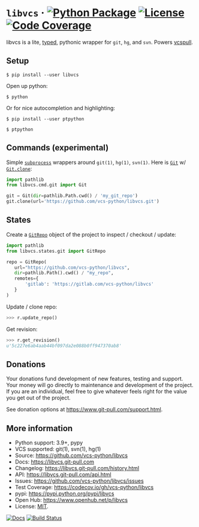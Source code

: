 # `libvcs` &middot; [![Python Package](https://img.shields.io/pypi/v/libvcs.svg)](https://pypi.org/project/libvcs/) [![License](https://img.shields.io/github/license/vcs-python/libvcs.svg)](https://github.com/vcs-python/libvcs/blob/master/LICENSE) [![Code Coverage](https://codecov.io/gh/vcs-python/libvcs/branch/master/graph/badge.svg)](https://codecov.io/gh/vcs-python/libvcs)

libvcs is a lite, [typed](https://docs.python.org/3/library/typing.html), pythonic wrapper for
`git`, `hg`, and `svn`. Powers [vcspull](https://www.github.com/vcs-python/vcspull/).

## Setup

```console
$ pip install --user libvcs
```

Open up python:

```console
$ python
```

Or for nice autocompletion and highlighting:

```console
$ pip install --user ptpython
```

```console
$ ptpython
```

## Commands (experimental)

Simple [`subprocess`](https://docs.python.org/3/library/subprocess.html) wrappers around `git(1)`,
`hg(1)`, `svn(1)`. Here is [`Git`](https://libvcs.git-pull.com/cmd/git.html#libvcs.cmd.git.Git) w/
[`Git.clone`](http://libvcs.git-pull.com/cmd/git.html#libvcs.cmd.git.Git.clone):

```python
import pathlib
from libvcs.cmd.git import Git

git = Git(dir=pathlib.Path.cwd() / 'my_git_repo')
git.clone(url='https://github.com/vcs-python/libvcs.git')
```

## States

Create a [`GitRepo`](https://libvcs.git-pull.com/states/git.html#libvcs.states.git.GitRepo) object
of the project to inspect / checkout / update:

```python
import pathlib
from libvcs.states.git import GitRepo

repo = GitRepo(
   url="https://github.com/vcs-python/libvcs",
   dir=pathlib.Path().cwd() / "my_repo",
   remotes={
       'gitlab': 'https://gitlab.com/vcs-python/libvcs'
   }
)
```

Update / clone repo:

```python
>>> r.update_repo()
```

Get revision:

```python
>>> r.get_revision()
u'5c227e6ab4aab44bf097da2e088b0ff947370ab8'
```

## Donations

Your donations fund development of new features, testing and support. Your money will go directly to
maintenance and development of the project. If you are an individual, feel free to give whatever
feels right for the value you get out of the project.

See donation options at <https://www.git-pull.com/support.html>.

## More information

- Python support: 3.9+, pypy
- VCS supported: git(1), svn(1), hg(1)
- Source: <https://github.com/vcs-python/libvcs>
- Docs: <https://libvcs.git-pull.com>
- Changelog: <https://libvcs.git-pull.com/history.html>
- API: <https://libvcs.git-pull.com/api.html>
- Issues: <https://github.com/vcs-python/libvcs/issues>
- Test Coverage: <https://codecov.io/gh/vcs-python/libvcs>
- pypi: <https://pypi.python.org/pypi/libvcs>
- Open Hub: <https://www.openhub.net/p/libvcs>
- License: [MIT](https://opensource.org/licenses/MIT).

[![Docs](https://github.com/vcs-python/libvcs/workflows/docs/badge.svg)](https://libvcs.git-pull.com/)
[![Build Status](https://github.com/vcs-python/libvcs/workflows/tests/badge.svg)](https://github.com/vcs-python/libvcs/actions?query=workflow%3A%22tests%22)
